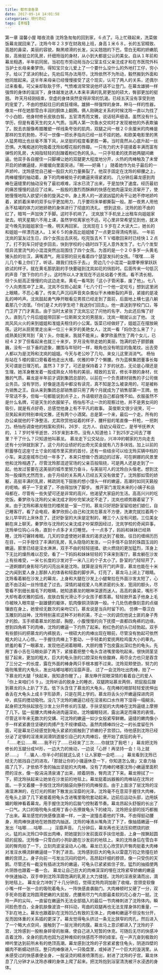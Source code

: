 ```yaml
---
title: 都市凌香录
date: 2017-05-14 14:01:58
categories: 現代奇幻
tags: [草榴]
---
```

第一章 温馨小屋 暗夜流香
          沈玲急匆匆的回到家，６点了。马上忙碌起来，洗菜做饭幕龙就回来了。沈玲今年２３岁在财政局上班，身高１米６８。长的五官精致、高翘的鼻梁，美丽的容貌，黝黑顺滑的长发，尖尖翘翘的下巴，雪白无暇的娇嫩肌肤，高耸挺立的乳房，纤细玲珑的身材，从小到大都是公认的美女。自从１年前和幕龙相遇，半年前同居。当初在市劳动局当办公室主任父亲沈成才和在市医院外科当护士长母亲秦梦欣。得知宝贝女儿爱上了一个要什么没什么的外地打工仔，穷小子。给以了坚决的制止，先劝后骂办法用尽，沈玲依然不为所动，毅然搬到外面和他同居起来。这半年来母亲已经慢慢接受了这个现实，认可了两人的关系，还偶尔过来看看。可父亲却耿耿于怀，气愤难消常常说他坏话不让登门。在幕龙雄狮一样强悍的身体的滋润下，身体越发达诱人本来丰满的乳房更加的硕大，臀部更加的挺翘。
昨天月经刚结束，空虚的身体突然变得非常的饥渴。已经五天没有享受到他的宠爱了，不由的想起往日的疯狂缠绵。雄狮一样强悍的身体，种马一样的性器，像龙一样在她那雪白丰润的胴体上翻腾。俩人刚确定关系的时候沈玲一直以为找了个小白脸，他身材修长皮肤白皙。五官清秀而文雅，说话轻声细语。虽然没有什么学历，但是有着天生的文人气质。当两人第一次鱼水交欢时才发现被他的外表欺骗了。脱去衣服像希腊雕塑一样线条夸张的肌肉，双腿之间一根２０余厘米的肉棒是那样的生机勃勃，不可一世像一把长矛指向已经一丝不挂的她。和欧美电影里的黑人猛男相比也丝毫不落下风，从坚挺的程度看更胜一筹。当时竟然从心底升起一丝恐惧。大嘴痴迷的吮吸着沈玲如樱花般的唇瓣。一只有力的大手搓揉着丰满而富有弹性的乳房，大拇指轻轻的刮蹭着粉红色的乳头。一只手轻柔的抚弄她两腿间嫩逼。他双手各自握住一只脚裸让她的双腿更大程度地分开，火热的肉棒触及了未曾开启的娇嫩逼缝，并缓缓向里面突进。「啊——好痛！」
随着她作为处子最后的一声娇吟，沈玲感觉自己被一股巨大的力量撕裂了。他双手固定在沈玲的柳腰之上，肉棒缓慢的抽动着，身下的肉棒被处子的嫩逼夹得紧紧的。
几分钟后幕龙感到肉棒在逼缝里的抽动没有了最初艰难，淫水已流了出来，于是加快了速度。经历最初的痛苦慢慢的适应了过来。一股股的激烈而酥麻的快感在她肉逼深处流窜开了，使她慢慢地陷入欲望兴奋的旋涡之中。身上男人的一波波凶猛的肏干让她不停地娇吟着，紧抓着床单的双手似乎更加用力，几乎要将床单都撕裂一般。那一夜男人用他永不枯竭的体力对她娇艳的身体进行了彻底的洗礼。
想到这些，沈玲的脸不由的红了，暗骂一声加快了手脚。这时手机响了。
沈岚放下手机坐上出租车向姐姐家驶去。明天星期六不用上课，虽然学校离家也不远，可心里非常希望见到他，就决定今晚先到姐姐家住一晚，明天再回家。
沈岚现在１９岁在Ｚ大读大二，她长的和姐姐一样漂亮迷人。１米６５的身高比姐姐矮了一点更显得清纯秀丽。
一年前沈岚的室友过生日，四个女孩出去庆祝。吃完饭去ＫＴＶ唱歌回来时已经快１２点了。打不到车只好徒步回去，快到学校的小路时四下无人意外发生了。七八个发型怪异流里流气的小混混突然出现围住了四个女孩。为首的是一个２０多岁一头黄毛猪头脸的壮汉，满嘴酒气，用淫邪的目光看着四个瑟瑟发抖的女孩。「嘿嘿……哥儿几个看上你们了，听话，跟我们找乐子去。」
旁边几个小混混一副摩拳擦掌跃跃欲试的样子。就在黄毛那肮脏的手快要碰到沈岚如花的俏脸时。后面传来一句低沉的声音「放下你的爪子」。这时所以人才发现在不远处站着个男孩。看不清长相，但个头挺高正慢慢的向这边走来。黄毛一看骂到「这小子管闲事，废了他」。七八个人向男孩冲了上来。沈岚不仅担心起来「七八个打一个他一定吃亏」想到这里闭上眼睛，不忍心看了。传来几声沉闷声音夹杂类似干木棒断裂的声音，紧接的是凌乱的呻吟声。沈岚鼓起勇气睁开眼看见男孩已经走到了面前，后面地上横七竖八躺着那几个流氓。「你们是Ｚ大的学生吧？我送你们回去」。他一直送到学校门口，等门卫开了门才离去。由于当时太紧张了沈岚忘记了问他的名字、为此还后悔了好久。直到几个月后姐姐带回家一位斯斯文文的男朋友，沈岚一眼就认出了他。
沈岚风风火火的来到姐姐和准姐夫租住的小公寓。饭菜已经做好了，姐姐正在摆放碗筷。这时从厨房里走出来一位三十来岁的美艳女人，沈岚一看「妈你怎么来了？」
成熟美妇笑骂到「臭丫头，你能来，我就不能来」。秦梦欣虽然生了两个女儿，已经４２岁了但看起来也就三十来岁。岁月没有带走她的美丽，饱满的奶子颤颤巍巍，没有一丝下垂的迹象，腰围与年轻时一样，眼角也没有明显的鱼尾纹。出去旁人都以为是沈玲和沈岚的姐姐。今天与老公吵了几句。来女儿这里消消气。
杨怡彤站在５楼的窗口旁看着他走出大楼。优雅的申了个懒腰。作为蓝枫集团董事长每天可谓是日理万机，虽然３７岁了，可还是保持着２７岁的状态，无论是心理还是生理。她浑身散发着一股成熟女人特有的美丽，精致的五官，修长丰腴的身材，优雅的气质。幕龙是半年前才调到集团总部的，以前在一个负责建材销售的子公司做业务员。没有学历，好像是连高中都没有读完，真不知是怎么被录用的，可是被称为销售之王。自从来到集团总部销售部只用了两个月就成为了销售部第一王牌。他平常话不多，但每一句都能说到点子上，外语极好连自己都自愧不如。衣服虽然不是什么名牌，可是天生的衣服架子。杨怡彤不止一次的观察过他，并不是男女间的吸引，就是有点好奇，总感觉他身上有不平凡的故事。
英俊斯文很少说笑，可一旦笑起来的特别单纯文雅，还有两个小酒窝。总是第一个来，最后一个走。所有的办公桌就他的干净整洁。尤其欣赏他站着的样子，腰杆挺的笔直像一杆枪，一把刺刀。杨怡彤调查他的档案和资料，26岁、北方人、自幼父母双亡，是爷爷抚养大的，１７岁时爷爷逝世、25岁来到本市。没有人知道他１７到25岁之间去了哪里？干了什么？只知道他叫慕龙。
慕龙走下公交站台，兴冲冲的朝家的方向走去还有十分钟就到家了。这个月的业绩好的出奇光奖金就有八万多块钱。加上以前的积蓄够在这座寸土寸金的城市里买房的首付，还有一些结余可以给沈玲买辆中档的小车。来这座城市已经一年多了，本来只想做个西湖边的过客，可在婀娜的风景里他和沈玲相遇了。尽管沈玲那混迹官场的父亲百般阻挠，可是两人还是走到了一起。他发过誓要在这美丽的城市里努力奋斗，与美丽可人的沈玲白头偕老。想到沈玲一股燥热尤然而生，由于月经的关系两人已经五天没有做爱了。沈玲那如雪的娇躯，高挺丰满的乳房，稀疏阴毛下鼓胀的想小馒头一样的嫩逼，高潮时如同天籁般的呢喃。裤子一下变紧了，不由得加快了脚步。
推开家门发现未来的小姨子和岳母都在，尽管有一些失望可还是非常的高兴，他渴望大家庭的生活。高高兴兴的吃完饭。秦梦欣与沈玲的父亲沈成才刚吵完架决定不走了，沈岚也顺势跟着留了下来。由于沈玲和慕龙租住的楼房是一室一厅的。慕龙只好把卧室留给她们娘仨，自己睡客厅。看了会电视，秦梦欣担心自己和沈岚在慕龙不方便，洗漱完就拉着两个女儿早早的上床休息了。还好卧室的大床是定制的，睡三个人没有问题。三位美女躺在床上聊天。秦梦欣与沈玲的父亲沈成才吵架原因经过，沈岚学校的奇闻异事，沈玲单位钩心斗角，直到十点多才关灯睡觉。
十一点多了，妈妈和妹妹已经熟睡，沈玲可辗转难眠。几天的空虚使她对慕龙的渴求达到了极致。往日的缠绵历历在目，一只手按住了丰满的乳房，乳头隐隐的发涨，一只手情不自禁的珠圆玉润的嫩逼。那里已经是淫水淋淋，双手不由的轻轻搓揉。欲火燃烧的更加猛烈，浑身上下无比的燥热难以忍受。看了一下妈妈和妹妹轻轻的下床来到客厅。慕龙躺在沙发上有些难受，一米七长度的沙发对于一米八三的个子太小了。卧室的门轻轻开了，一道婀娜的身影轻巧的闪亮出来是沈玲。就算是没有开门的声音，慕龙也能在十米之内闻到爱人身上那醉人的体香和轻盈的脚步声。灯亮了，慕龙马上闭上了眼睛。
沈玲看着躺在沙发上的幕龙，上身和大腿在沙发上小腿耷拉在外面沙发太短了，心底不由泛起一丝怜惜走了过去。深情的凝视爱人乌黑浓密的头发，宽阔的额头，尽管看不到细长眉毛下的眼睛，她知道慕龙的眼神深邃而迷人。高高的鼻梁，嘴形不大却有着优雅的弧线，皮肤白皙光滑让不少女孩子都羡慕。轻轻掀开盖子他身上毛巾被映入眼帘是一副雄健的躯体，肌肉像铜浇铁铸一般。十几处伤疤像刻意的点缀镶嵌在身上，她曾经无数次的亲吻它们，慕龙说是当兵时留下的。
仿佛一尊汉白玉雕刻的战神，沈玲特别喜欢这种不对称的美，不止一次的调侃他说土匪的身子秀才的脸。玉手顺着慕龙的脸部，胸膛，小腹慢慢的向下抚摸一直都四角裤的边缘。想到四角裤下的肉棒，沈玲的嫩逼一下灼热了起来。粉红色的奶头已经勃起。双手有些颤抖的把慕龙的内裤脱去，一根硕大的肉棒出现在眼前，尽管没有勃起可依然粗大的让人心惊。一手握住肉棒上下套动，一手轻柔的爱抚两粒鸡蛋大小的睾丸。娇羞的看了一眼慕龙，发现他还闭着眼睛，大胆的撸下包皮露出深红色的龟头。先用丁香小舌在马眼处舔了两下，紧接着把整个龟头含进嘴里吸吮起来。很快阴茎坚挺了起来，更加的粗大，巨大的龟头涨的口腔深处有些酸麻，用尽全力也只是吞含了三分之一的长度，露在外面的棒身两只手根本握不过来。沈玲双颊使劲，努力的吸吮嘴里的大龟头，发出咕嘟咕嘟的淫靡声音。
过了一会沈玲吐出肉棒，拍了一下慕龙的大腿「快起来，我知道你醒了。」
慕龙睁开双眼深情的看着自己的爱人「你上来咱们６９」。沈玲听话的脱身上的睡衣，双腿跨站慕龙两侧，把屁股后蹭到慕龙的头上趴了下去。低下头含住了慕龙的大龟头，在肉棒的根部轻轻爱抚伸出香舌在大龟头上成８字形舔弄，只是在网上学的。慕龙将舌头分开嫩逼探进肉洞中，疯狂的搅动吸吮。没几下沈玲的嫩逼已经在淫液和口水作用下湿得一塌糊涂。
起身把沈玲扶起放在沙发上分开修长的玉腿，手扶坚挺的大肉棒在沈玲逼缝上摩擦了几下。猛一挺腰大肉棒肏进肉逼深处。沈玲媚眼轻闭，露出满足而痛苦的表情，尽管这半年来无数次的交媾、可沈玲的嫩逼一如少女般紧窄鲜嫩。逼缝的嫩肉像小手一样紧紧裹住坚硬的肉搏产生不规律蠕动。虽然肉搏棒四分之一的长度留在外面，可是幕龙已经感觉到龟头紧紧的抵触到了娇嫩的子宫颈口。待他感到沈玲已经分泌了足够的淫液来润滑阴道接引自己的大肉棒后，便开始了疯狂的肏干。
「……老公……啊……我不行了……已经来了三次……你就饶了我吧！」
幕龙把沈玲修长的玉腿分成Ｍ形，一边大力的耸动，一边说「心肝！再坚持一会！马上就好……」
「…骗人…你半小时前就这么说！让人家歇一会吧……」
幕龙看到沈玲已经无力抵挡自己的进攻。「那就让你的小骚逼休息一下，你知道怎么做」又奋力抽插了几下，才依依不舍的抽出坚挺的大肉棒。没有了肉棒的堵塞沈玲小嫩逼里面积攒的淫水，像一股涓涓清泉涌了出来，顺着阴唇，臀肉流了下来。幕龙擦拭了一下，把沈玲扶起来让她坐在沙发前的地毯上。幕龙挺着凶器搬的肉棒站在沈玲对面。一手叉着腰一手按住沈玲的脑袋向狰狞的肉棒按去。由于上面涂了层沈玲的淫液湿淋淋的，在灯光的照射下散发出淫靡的光泽。沈玲毫不在意双手握住大肉棒，在龟头上舔了几下紧接着把龟头含进嘴里吸吮套动起来。边前后运动头部，边用妖媚的眼神看着幕龙。用手握住沈玲的后脑勺控制着节奏。幕龙昂起头舒服的长出了一口气。大口的吸吮龟头或用丁香小舌撩拨龟头下的棱沟，沈玲把全部的技巧都搬了出来。幕龙感觉的快感像浪潮一样，一波一波撞击着他的下体。不由得挺动腰身，用肉棒快速地在她唇腔内抽送。沈玲的唾液从嘴角流了下了，像抽插嫩逼一样发出「咕唧……咕唧……」
淫靡声音。
几分钟后，幕龙再也无法压抑燃烧的欲火。猛的从沈玲口中拔出肉棒，把她提到沙发前面双手扶住地面，上身一按撅起圆硕的屁股。沈玲像一只雪白的小狗趴跪在沙发前的地毯上。来的沈玲身后在雪白丰润的臀肉拍了一下，立刻肉波滚滚动人心魄。幕龙已无心欣赏扒开臀肉挺着大肉棒对准淫水横流鲜嫩逼缝一下刺了进去。沈玲感到巨大的龟头以雷霆万钧之势撞在娇嫩的宫颈上。身子向前一弓发出沉闷的低吟，高昂起纤细的脖颈，像一只受伤的天鹅。尽管还有一截没有插进沈玲的嫩逼，可龟头已紧紧抵住子宫。猛烈的抽插使两片阴唇也跟着一番一合。
幕龙让自己巨大的肉棒深深的埋在沈玲紧窄娇嫩的嫩逼中快速抽动，双手申到沈玲浑圆饱满的乳房上大力揉搓。沈玲的淫液泉涌而出，滴到地毯上。
幕龙全力冲刺了十几分钟后，觉得沈玲肉洞加剧了收缩，宫颈变软像小嘴一样一张一合的吸吮着龟头，一阵快感直袭脑门。大肉棒顿时又硬了一分，双手死命抱着沈玲圆滑肥嫩的大屁股，虎腰用尽力气向那最柔软的花心奋力一挺。沈玲一声的尖叫，一直留在嫩逼外无法全部插入的最后一节肉棒刺进了沈玲体内。瞬间脸色苍白，全身肌肤像波浪一样抖动，弯曲的双腿再也无法支撑身体的重量，一下趴在地上。幕龙也跟着趴在沈玲凹凸有致的玉体上，肉棒和嫩逼不但没有分开，反而因体重的关系插的更深了。幕龙觉得龟头挤过一条无比狭窄的肉孔，然后进入了一个略大点空间，接触到了一层光滑的肉膜。幕龙马上意识都进入了沈玲的子宫，沈玲感到一股粉身碎骨的胀痛，使自己进入短暂的休克。可随后无尽的快感冲击着沈玲，全身的肌肉也因为这种难抑的快感而不停的痉挛。在一声亢奋到极致的呻吟里达到前所未有的绝顶高潮。幕龙感到沈玲的子宫紧紧套住龟头，阴道四壁的媚肉不断蠕动挤压。整只肉棒像进入一只吸盘里，或掉进了一个巨大的漩涡里。从未感受过的快感袭便全身，一股滚烫的精液喷薄而出，射进了沈玲的子宫。幕龙休息了几分钟才从沈玲赤裸的身体上爬了起来。把沈玲抱到浴室清洗被汗水浸透的身体。